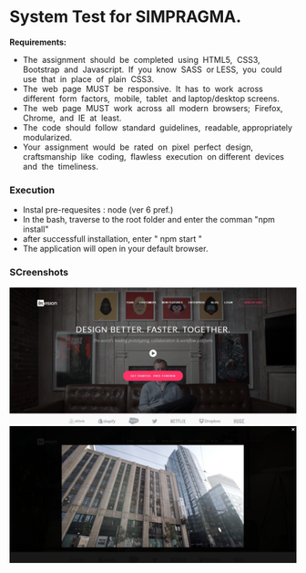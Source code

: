 # System Test for SIMPRAGMA.

**Requirements:**
- The​ ​ assignment​ ​ should​ ​ be​ ​ completed​ ​ using​ ​ HTML5,​ ​ CSS3,​ ​ Bootstrap​ ​ and​ ​ Javascript.​ ​ If​ ​ you​ ​ know​ ​ SASS​ ​ or
LESS,​ ​ you​ ​ could​ ​ use​ ​ that​ ​ in​ ​ place​ ​ of​ ​ plain​ ​ CSS3.
- The​ ​ web​ ​ page​ ​ MUST​ ​ be​ ​ responsive.​ ​ It​ ​ has​ ​ to​ ​ work​ ​ across​ ​ different​ ​ form​ ​ factors,​ ​ mobile,​ ​ tablet​ ​ and
laptop/desktop​ ​ screens.
- The​ ​ web​ ​ page​ ​ MUST​ ​ work​ ​ across​ ​ all​ ​ modern​ ​ browsers;​ ​ Firefox,​ ​ Chrome,​ ​ and​ ​ IE​ ​ at​ ​ least.
- The​ ​ code​ ​ should​ ​ follow​ ​ standard​ ​ guidelines,​ ​ readable,​ ​ appropriately​ ​ modularized.
- Your​ ​ assignment​ ​ would​ ​ be​ ​ rated​ ​ on​ ​ pixel​ ​ perfect​ ​ design,​ ​ craftsmanship​ ​ like​ ​ coding,​ ​ flawless​ ​ execution​ ​ on different​ ​ devices​ ​ and​ ​ the​ ​ timeliness.

### Execution
- Instal pre-requesites : node (ver 6 pref.)
- In the bash, traverse to the root folder and enter the comman "npm install"
- after successfull installation, enter " npm start "
- The application will open in your default browser.

### SCreenshots

![alt](./screen-1.jpg)
![alt](./screen-2.jpg)